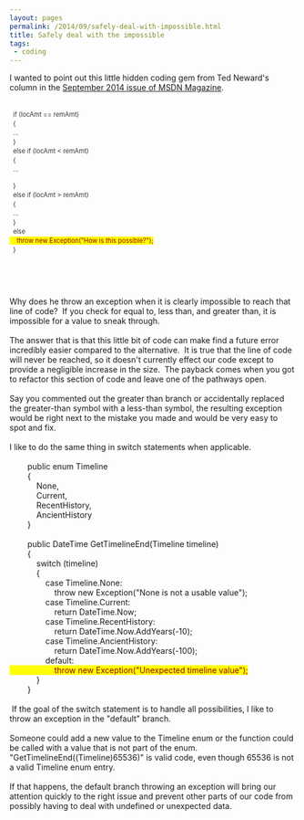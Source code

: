 ```yaml
---
layout: pages
permalink: /2014/09/safely-deal-with-impossible.html
title: Safely deal with the impossible
tags:
 - coding
---
```

I wanted to point out this little hidden coding gem from Ted Neward's column in the <a href="http://msdn.microsoft.com/en-us/magazine/dn781363.aspx">September 2014 issue of MSDN Magazine</a>.<br />
<br />
<pre style="border: 0px; font-family: inherit; font-size: 13px; line-height: 16.0016021728516px; outline: 0px; padding: 0px; white-space: pre-wrap;"><code class="xml" style="border: 0px; font-family: inherit; font-style: inherit; font-weight: inherit; margin: 0px; outline: 0px; padding: 0px;"><span style="background-color: white; color: #333333;">&nbsp; if (locAmt == remAmt)
&nbsp; {
&nbsp; ...
&nbsp; }
&nbsp; else if (locAmt &lt; remAmt)
&nbsp; {
&nbsp; ...
</span><pre style="border: 0px; font-family: inherit; font-size: 13px; line-height: 16.0016021728516px; outline: 0px; padding: 0px; white-space: pre-wrap;"><code class="xml" style="border: 0px; font-family: inherit; font-style: inherit; font-weight: inherit; margin: 0px; outline: 0px; padding: 0px;"><span style="background-color: white; color: #333333;">&nbsp; }
&nbsp; else if (locAmt &gt; remAmt)
&nbsp; {
&nbsp; ...
&nbsp; }
&nbsp; else
</span><span style="background-color: yellow; color: #990000;">&nbsp;&nbsp;&nbsp; throw new Exception("How is this possible?");</span><span style="background-color: white; color: #333333;">
&nbsp; }</span></code></pre>
<span style="background-color: white; color: #333333;">
</span></code></pre>
Why does he throw an exception when it is clearly impossible to reach that line of code? &nbsp;If you check for equal to, less than, and greater than, it is impossible for a value to sneak through.<br />
<br />
The answer that is that this little bit of code can make find a future error incredibly easier compared to the alternative. &nbsp;It is true that the line of code will never be reached, so it doesn't currently effect our code except to provide a negligible increase in the size. &nbsp;The payback comes when you got to refactor this section of code and leave one of the pathways open.<br />
<br />
Say you commented out the greater than branch or accidentally replaced the greater-than symbol with a less-than symbol, the resulting exception would be right next to the mistake you made and would be very easy to spot and fix.<br />
<br />
I like to do the same thing in switch statements when applicable.<br />
<br />
&nbsp; &nbsp; &nbsp; &nbsp; public enum Timeline<br />
&nbsp; &nbsp; &nbsp; &nbsp; {<br />
&nbsp; &nbsp; &nbsp; &nbsp; &nbsp; &nbsp; None,<br />
&nbsp; &nbsp; &nbsp; &nbsp; &nbsp; &nbsp; Current,<br />
&nbsp; &nbsp; &nbsp; &nbsp; &nbsp; &nbsp; RecentHistory,<br />
&nbsp; &nbsp; &nbsp; &nbsp; &nbsp; &nbsp; AncientHistory<br />
&nbsp; &nbsp; &nbsp; &nbsp; }<br />
<br />
&nbsp; &nbsp; &nbsp; &nbsp; public DateTime GetTimelineEnd(Timeline timeline)<br />
&nbsp; &nbsp; &nbsp; &nbsp; {<br />
&nbsp; &nbsp; &nbsp; &nbsp; &nbsp; &nbsp; switch (timeline)<br />
&nbsp; &nbsp; &nbsp; &nbsp; &nbsp; &nbsp; {<br />
&nbsp; &nbsp; &nbsp; &nbsp; &nbsp; &nbsp; &nbsp; &nbsp; case Timeline.None:<br />
&nbsp; &nbsp; &nbsp; &nbsp; &nbsp; &nbsp; &nbsp; &nbsp; &nbsp; &nbsp; throw new Exception("None is not a usable value");<br />
&nbsp; &nbsp; &nbsp; &nbsp; &nbsp; &nbsp; &nbsp; &nbsp; case Timeline.Current:<br />
&nbsp; &nbsp; &nbsp; &nbsp; &nbsp; &nbsp; &nbsp; &nbsp; &nbsp; &nbsp; return DateTime.Now;<br />
&nbsp; &nbsp; &nbsp; &nbsp; &nbsp; &nbsp; &nbsp; &nbsp; case Timeline.RecentHistory:<br />
&nbsp; &nbsp; &nbsp; &nbsp; &nbsp; &nbsp; &nbsp; &nbsp; &nbsp; &nbsp; return DateTime.Now.AddYears(-10);<br />
&nbsp; &nbsp; &nbsp; &nbsp; &nbsp; &nbsp; &nbsp; &nbsp; case Timeline.AncientHistory:<br />
&nbsp; &nbsp; &nbsp; &nbsp; &nbsp; &nbsp; &nbsp; &nbsp; &nbsp; &nbsp; return DateTime.Now.AddYears(-100);<br />
&nbsp; &nbsp; &nbsp; &nbsp; &nbsp; &nbsp; &nbsp; &nbsp; default:<br />
<span style="background-color: yellow;">&nbsp; &nbsp; &nbsp; &nbsp; &nbsp; &nbsp; &nbsp; &nbsp; &nbsp; &nbsp;<span style="color: #990000;"> throw new Exception("Unexpected timeline value");</span></span><br />
&nbsp; &nbsp; &nbsp; &nbsp; &nbsp; &nbsp; }<br />
&nbsp; &nbsp; &nbsp; &nbsp; }<br />
<br />
&nbsp;If the goal of the switch statement is to handle all possibilities, I like to throw an exception in the "default" branch.<br />
<br />
Someone could add a new value to the Timeline enum or the function could be called with a value that is not part of the enum. "GetTimelineEnd((Timeline)65536)" is valid code, even though 65536 is not a valid Timeline enum entry.<br />
<br />
If that happens, the default branch throwing an exception will bring our attention quickly to the right issue and prevent other parts of our code from possibly having to deal with undefined or unexpected data.<br />
<br />
<br />
<br />
